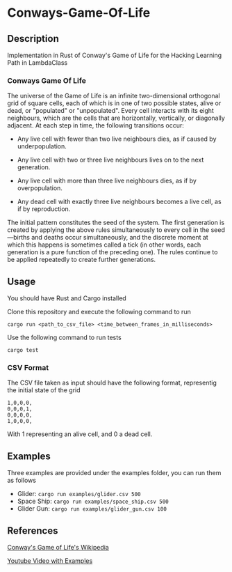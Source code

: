 # Conways-Game-Of-Life

## Description

Implementation in Rust of Conway's Game of Life for the Hacking Learning Path in LambdaClass

### Conways Game Of Life

The universe of the Game of Life is an infinite two-dimensional orthogonal grid of square cells, each of which is in one of two possible states, alive or dead, or "populated" or "unpopulated". Every cell interacts with its eight neighbours, which are the cells that are horizontally, vertically, or diagonally adjacent. At each step in time, the following transitions occur:

- Any live cell with fewer than two live neighbours dies, as if caused by underpopulation.

- Any live cell with two or three live neighbours lives on to the next generation.

- Any live cell with more than three live neighbours dies, as if by overpopulation.

- Any dead cell with exactly three live neighbours becomes a live cell, as if by reproduction.

The initial pattern constitutes the seed of the system. The first generation is created by applying the above rules simultaneously to every cell in the seed—births and deaths occur simultaneously, and the discrete moment at which this happens is sometimes called a tick (in other words, each generation is a pure function of the preceding one). The rules continue to be applied repeatedly to create further generations.

## Usage

You should have Rust and Cargo installed

Clone this repository and execute the following command to run

`cargo run <path_to_csv_file> <time_between_frames_in_milliseconds>`

Use the following command to run tests

`cargo test`

### CSV Format

The CSV file taken as input should have the following format, representig the initial state of the grid

```
1,0,0,0,
0,0,0,1,
0,0,0,0,
1,0,0,0,
```

With 1 representing an alive cell, and 0 a dead cell.

## Examples

Three examples are provided under the examples folder, you can run them as follows

- Glider: `cargo run examples/glider.csv 500`
- Space Ship: `cargo run examples/space_ship.csv 500`
- Glider Gun: `cargo run examples/glider_gun.csv 100`

## References

[Conway's Game of Life's Wikipedia](https://en.wikipedia.org/wiki/Conway%27s_Game_of_Life) 

[Youtube Video with Examples](https://www.youtube.com/watch?v=C2vgICfQawE) 
